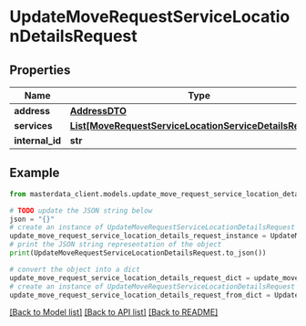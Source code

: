 # UpdateMoveRequestServiceLocationDetailsRequest


## Properties

Name | Type | Description | Notes
------------ | ------------- | ------------- | -------------
**address** | [**AddressDTO**](AddressDTO.md) |  | [optional] 
**services** | [**List[MoveRequestServiceLocationServiceDetailsRequest]**](MoveRequestServiceLocationServiceDetailsRequest.md) |  | [optional] 
**internal_id** | **str** |  | [optional] 

## Example

```python
from masterdata_client.models.update_move_request_service_location_details_request import UpdateMoveRequestServiceLocationDetailsRequest

# TODO update the JSON string below
json = "{}"
# create an instance of UpdateMoveRequestServiceLocationDetailsRequest from a JSON string
update_move_request_service_location_details_request_instance = UpdateMoveRequestServiceLocationDetailsRequest.from_json(json)
# print the JSON string representation of the object
print(UpdateMoveRequestServiceLocationDetailsRequest.to_json())

# convert the object into a dict
update_move_request_service_location_details_request_dict = update_move_request_service_location_details_request_instance.to_dict()
# create an instance of UpdateMoveRequestServiceLocationDetailsRequest from a dict
update_move_request_service_location_details_request_from_dict = UpdateMoveRequestServiceLocationDetailsRequest.from_dict(update_move_request_service_location_details_request_dict)
```
[[Back to Model list]](../README.md#documentation-for-models) [[Back to API list]](../README.md#documentation-for-api-endpoints) [[Back to README]](../README.md)


